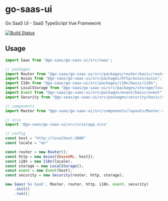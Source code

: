 # go-saas-ui

Go SaaS UI - SaaS TypeScript Vue Framework

[![Build Status](https://ci.loeffel.io/api/badges/go-saas/go-saas-ui/status.svg)](https://ci.loeffel.io/go-saas/go-saas-ui)

## Usage

```javascript
import Saas from '@go-saas/go-saas-ui/src/saas';

// packages
import Router from "@go-saas/go-saas-ui/src/packages/router/basic/router";
import Axios from "@go-saas/go-saas-ui/src/packages/http/axios/axios";
import I18n from "@go-saas/go-saas-ui/src/packages/i18n/basic/i18n";
import LocalStorage from "@go-saas/go-saas-ui/src/packages/storage/local-storage/local-storage";
import Event from "@go-saas/go-saas-ui/src/packages/event/basic/event";
import Security from "@go-saas/go-saas-ui/src/packages/security/basic/security";

// components
import Master from "@go-saas/go-saas-ui/src/components/layouts/Master.vue";

// scss
import '@go-saas/go-saas-ui/src/scss/app.scss'

// config
const host = "http://localhost:3000"
const locale = "en"

const router = new Router();
const http = new Axios({baseURL: host});
const i18n = new I18n(locale);
const storage = new LocalStorage();
const event = new Event(host);
const security = new Security(router, http, storage);

new Saas('Go SaaS', Master, router, http, i18n, event, security)
    .init()
    .run();
```
